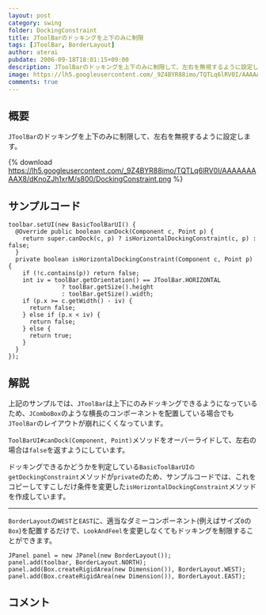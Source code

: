 ```yaml
---
layout: post
category: swing
folder: DockingConstraint
title: JToolBarのドッキングを上下のみに制限
tags: [JToolBar, BorderLayout]
author: aterai
pubdate: 2006-09-18T18:01:15+09:00
description: JToolBarのドッキングを上下のみに制限して、左右を無視するように設定します。
image: https://lh5.googleusercontent.com/_9Z4BYR88imo/TQTLq6lRV0I/AAAAAAAAAX8/dKnoZJh1xrM/s800/DockingConstraint.png
comments: true
---
```

## 概要
`JToolBar`のドッキングを上下のみに制限して、左右を無視するように設定します。

{% download https://lh5.googleusercontent.com/_9Z4BYR88imo/TQTLq6lRV0I/AAAAAAAAAX8/dKnoZJh1xrM/s800/DockingConstraint.png %}

## サンプルコード
<pre class="prettyprint"><code>toolbar.setUI(new BasicToolBarUI() {
  @Override public boolean canDock(Component c, Point p) {
    return super.canDock(c, p) ? isHorizontalDockingConstraint(c, p) : false;
  }
  private boolean isHorizontalDockingConstraint(Component c, Point p) {
    if (!c.contains(p)) return false;
    int iv = toolBar.getOrientation() == JToolBar.HORIZONTAL
               ? toolBar.getSize().height
               : toolBar.getSize().width;
    if (p.x &gt;= c.getWidth() - iv) {
      return false;
    } else if (p.x &lt; iv) {
      return false;
    } else {
      return true;
    }
  }
});
</code></pre>

## 解説
上記のサンプルでは、`JToolBar`は上下にのみドッキングできるようになっているため、`JComboBox`のような横長のコンポーネントを配置している場合でも`JToolBar`のレイアウトが崩れにくくなっています。

`ToolBarUI#canDock(Component, Point)`メソッドをオーバーライドして、左右の場合は`false`を返すようにしています。

ドッキングできるかどうかを判定している`BasicToolBarUIのgetDockingConstraint`メソッドが`private`のため、サンプルコードでは、これをコピーしてすこしだけ条件を変更した`isHorizontalDockingConstraint`メソッドを作成しています。

- - - -
`BorderLayout`の`WEST`と`EAST`に、適当なダミーコンポーネント(例えばサイズ`0`の`Box`)を配置するだけで、`LookAndFeel`を変更しなくてもドッキングを制限することができます。

<pre class="prettyprint"><code>JPanel panel = new JPanel(new BorderLayout());
panel.add(toolbar, BorderLayout.NORTH);
panel.add(Box.createRigidArea(new Dimension()), BorderLayout.WEST);
panel.add(Box.createRigidArea(new Dimension()), BorderLayout.EAST);
</code></pre>

## コメント
